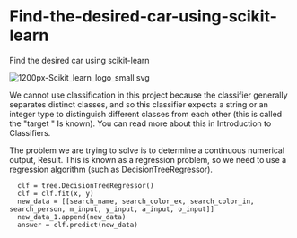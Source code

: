# Find-the-desired-car-using-scikit-learn
Find the desired car using scikit-learn

![1200px-Scikit_learn_logo_small svg](https://github.com/Peyman2012/Find-the-desired-car-using-scikit-learn/assets/88220773/46c62a18-07d1-4bed-b41e-930351520d35)

We cannot use classification in this project because the classifier generally separates distinct classes, and so this classifier expects a string or an integer type to distinguish different classes from each other (this is called the "target " Is known). You can read more about this in Introduction to Classifiers.

The problem we are trying to solve is to determine a continuous numerical output, Result. This is known as a regression problem, so we need to use a regression algorithm (such as DecisionTreeRegressor).

      clf = tree.DecisionTreeRegressor()
      clf = clf.fit(x, y)
      new_data = [[search_name, search_color_ex, search_color_in, search_person, m_input, y_input, a_input, o_input]]
      new_data_1.append(new_data)
      answer = clf.predict(new_data)
